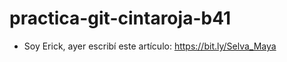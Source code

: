 # practica-git-cintaroja-b41

- Soy Erick, ayer escribí este artículo: 
    https://bit.ly/Selva_Maya
